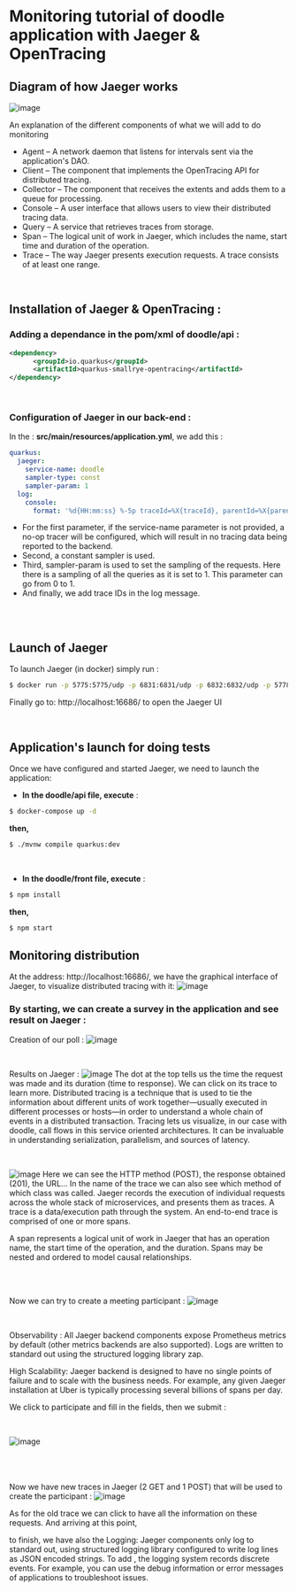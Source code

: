 # Monitoring tutorial of doodle application with Jaeger & OpenTracing
 
## Diagram of how Jaeger works

![image](https://user-images.githubusercontent.com/57901216/143829912-ed348025-33a3-4936-9dd6-44eb8e1956da.png)

An explanation of the different components of what we will add to do monitoring
* Agent – A network daemon that listens for intervals sent via the application's DAO.
* Client – The component that implements the OpenTracing API for distributed tracing.
* Collector – The component that receives the extents and adds them to a queue for processing.
* Console – A user interface that allows users to view their distributed tracing data.
* Query – A service that retrieves traces from storage.
* Span – The logical unit of work in Jaeger, which includes the name, start time and duration of the operation.
* Trace – The way Jaeger presents execution requests. A trace consists of at least one range.

<br/>

## Installation of Jaeger & OpenTracing :
### Adding a dependance in the pom/xml of doodle/api :
```xml
<dependency>
      <groupId>io.quarkus</groupId>
      <artifactId>quarkus-smallrye-opentracing</artifactId>
</dependency>
```
<br/>

### Configuration of Jaeger in our back-end :
In the : **src/main/resources/application.yml**, we add this :

```yml
quarkus:
  jaeger:
    service-name: doodle
    sampler-type: const
    sampler-param: 1
  log:
    console:
      format: '%d{HH:mm:ss} %-5p traceId=%X{traceId}, parentId=%X{parentId}, spanId=%X{spanId}, sampled=%X{sampled} [%c{2.}] (%t) %s%e%n'
```



* For the first parameter, if the service-name parameter is not provided, a no-op tracer will be configured, which will result in no tracing data being reported to the backend.
* Second, a constant sampler is used.
* Third, sampler-param is used to set the sampling of the requests. Here there is a sampling of all the queries as it is set to 1. This parameter can go from 0 to 1.
* And finally, we add trace IDs in the log message.

<br/><br/>

## Launch of Jaeger

To launch Jaeger (in docker) simply run :
```sh
$ docker run -p 5775:5775/udp -p 6831:6831/udp -p 6832:6832/udp -p 5778:5778 -p 16686:16686 -p 14268:14268 jaegertracing/all-in-one:latest
```

Finally go to: http://localhost:16686/ to open the Jaeger UI

<br/>

## Application's launch for doing tests
Once we have configured and started Jaeger, we need to launch the application:


* **In the doodle/api file, execute** :
```sh
$ docker-compose up -d
``` 
**then,**
```sh
$ ./mvnw compile quarkus:dev
``` 
<br/>

* **In the doodle/front file, execute** :
```sh
$ npm install
``` 
**then,**
```sh
$ npm start
``` 
## Monitoring distribution
At the address: http://localhost:16686/, we have the graphical interface of Jaeger, to visualize distributed tracing with it:
![image](https://user-images.githubusercontent.com/65306153/144050178-4005ca68-4d8e-4037-963a-6012bb742c08.png)


### By starting, we can create a survey in the application and see result on Jaeger :
Creation of our poll :
![image](https://user-images.githubusercontent.com/65306153/144050515-70dabaf7-032e-4956-8163-fa124bb97a29.png)

<br/>

Results on Jaeger :
![image](https://user-images.githubusercontent.com/65306153/144050920-501d1183-7475-4708-8849-112799a59980.png)
The dot at the top tells us the time the request was made and its duration (time to response). We can click on its trace to learn more.
Distributed tracing is a technique that is used to tie the information about different units of work together—usually executed in different processes or hosts—in order to understand a whole chain of events in a distributed transaction. Tracing lets us visualize, in our case with doodle, call flows in this service oriented architectures. It can be invaluable in understanding serialization, parallelism, and sources of latency.

<br/>

![image](https://user-images.githubusercontent.com/65306153/144051879-6e6a21ca-2673-4e16-971c-0846d969d4f6.png)
Here we can see the HTTP method (POST), the response obtained (201), the URL... In the name of the trace we can also see which method of which class was called.
Jaeger records the execution of individual requests across the whole stack of microservices, and presents them as traces. A trace is a data/execution path through the system. An end-to-end trace is comprised of one or more spans.

A span represents a logical unit of work in Jaeger that has an operation name, the start time of the operation, and the duration. Spans may be nested and ordered to model causal relationships.

<br/><br/>

Now we can try to create a meeting participant :
![image](https://user-images.githubusercontent.com/65306153/144052754-ddd26b4f-bec5-4c68-94ac-92f69fbc1f86.png)

<br/>

Observability :
All Jaeger backend components expose Prometheus metrics by default (other metrics backends are also supported). Logs are written to standard out using the structured logging library zap.

High Scalability:
Jaeger backend is designed to have no single points of failure and to scale with the business needs. For example, any given Jaeger installation at Uber is typically processing several billions of spans per day.

We click to participate and fill in the fields, then we submit :

<br/>

![image](https://user-images.githubusercontent.com/65306153/144053102-4dcc1bc8-0e55-4c2f-86a2-c7ab09cb27f9.png)

<br/><br/><br/>
Now we have new traces in Jaeger (2 GET and 1 POST) that will be used to create the participant :
![image](https://user-images.githubusercontent.com/65306153/144053270-9489cfb5-aceb-4e08-85c9-71aa9a812c0d.png)

As for the old trace we can click to have all the information on these requests.
And arriving at this point,

to finish, we have also the Logging:
Jaeger components only log to standard out, using structured logging library configured to write log lines as JSON encoded strings.
To add , the logging system records discrete events. For example, you can use the debug information or error messages of applications to troubleshoot issues.


